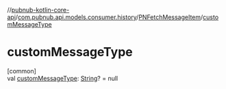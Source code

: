 //[pubnub-kotlin-core-api](../../../index.md)/[com.pubnub.api.models.consumer.history](../index.md)/[PNFetchMessageItem](index.md)/[customMessageType](custom-message-type.md)

# customMessageType

[common]\
val [customMessageType](custom-message-type.md): [String](https://kotlinlang.org/api/core/kotlin-stdlib/kotlin/-string/index.html)? = null
